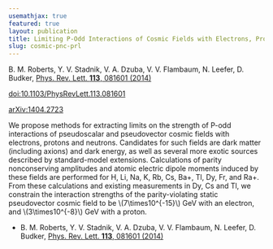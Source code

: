 ```yaml
---
usemathjax: true
featured: true
layout: publication
title: Limiting P-Odd Interactions of Cosmic Fields with Electrons, Protons, and Neutrons
slug: cosmic-pnc-prl
---
```


B. M. Roberts, Y. V. Stadnik, V. A. Dzuba, V. V. Flambaum, N. Leefer, D. Budker, [Phys. Rev. Lett. **113**, 081601 (2014)](http://dx.doi.org/10.1103/PhysRevLett.113.081601)

[doi:10.1103/PhysRevLett.113.081601](http://dx.doi.org/10.1103/PhysRevLett.113.081601)

[arXiv:1404.2723](http://arxiv.org/abs/1404.2723)

We propose methods for extracting limits on the strength of P-odd interactions of pseudoscalar and pseudovector cosmic fields with electrons, protons and neutrons. Candidates for such fields are dark matter (including axions) and dark energy, as well as several more exotic sources described by standard-model extensions. Calculations of parity nonconserving amplitudes and atomic electric dipole moments induced by these fields are performed for H, Li, Na, K, Rb, Cs, Ba+, Tl, Dy, Fr, and Ra+. From these calculations and existing measurements in Dy, Cs and Tl, we constrain the interaction strengths of the parity-violating static pseudovector cosmic field to be \\(7\times10^{-15}\\) GeV with an electron, and \\(3\times10^{-8}\\) GeV with a proton.

 * B. M. Roberts, Y. V. Stadnik, V. A. Dzuba, V. V. Flambaum, N. Leefer, D. Budker, [Phys. Rev. Lett. **113**, 081601 (2014)](http://dx.doi.org/10.1103/PhysRevLett.113.081601)
